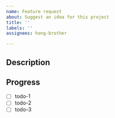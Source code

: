 ```yaml
---
name: Feature request
about: Suggest an idea for this project
title: ''
labels: ''
assignees: hong-brother

---
```


## Description

## Progress

- [ ] todo-1
- [ ] todo-2
- [ ] todo-3
